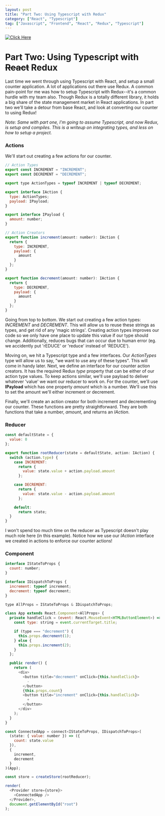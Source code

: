 ```yaml
---
layout: post
title: "Part Two: Using Typescript with Redux"
category: ["React", "Typescript"]
tag: ["Javascript", "Frontend", "React", "Redux", "Typescript"]
---
```


[![Click Here](https://codesandbox.io/static/img/play-codesandbox.svg)](https://codesandbox.io/s/5w70j1916l)

# Part Two: Using Typescript with ~~React~~ Redux

Last time we went through using Typescript with React, and setup a small counter application. A lot of applications out there use Redux. A common pain-point for me was how to setup Typescript with Redux--it's a common hurdle with my team also. Though Redux is a totally different library, it holds a big share of the state management market in React applications. In part two we'll take a detour from base React, and look at converting our counter to using Redux!

*Note: Same with part one, I'm going to assume Typescript, and now Redux, is setup and compiles. This is a writeup on integrating types, and less on how to setup a project.*

### Actions

We'll start out creating a few actions for our counter. 

```js
// Action Types
export const INCREMENT = "INCREMENT";
export const DECREMENT = "DECREMENT";

export type ActionTypes = typeof INCREMENT | typeof DECREMENT;

export interface IAction {
  type: ActionTypes;
  payload: IPayload;
}

export interface IPayload {
  amount: number;
}

// Action Creators
export function increment(amount: number): IAction {
  return {
    type: INCREMENT,
    payload: {
      amount
    }
  };
}

export function decrement(amount: number): IAction {
  return {
    type: DECREMENT,
    payload: {
      amount
    }
  };
}

```

Going from top to bottom. We start out creating a few action types: *INCREMENT* and *DECREMENT*. This will allow us to reuse these strings as types, and get rid of any 'magic strings'. Creating action types improves our code so we only have one place to update this value if our type should change. Additionally, reduces bugs that can occur due to human error (eg. we accidently put 'rEDUCE' or 'reduce' instead of 'REDUCE').

Moving on, we hit a Typescript type and a few interfaces. Our *ActionTypes* type will allow us to say, "we want to use any of these types". This will come in handy later. Next, we define an interface for our counter action creators. It has the required Redux *type* property that can be either of our action type values. To keep actions similar, we'll use payload to deliver whatever 'value' we want our reducer to work on. For the counter, we'll use **IPayload** which has one property *amount* which is a number. We'll use this to set the amount we'll either increment or decrement.

Finally, we'll create an action creator for both increment and decrementing our counter. These functions are pretty straightforward. They are both functions that take a number, *amount*, and returns an *IAction*.

### Reducer

```js
const defaultState = {
  value: 0
};

export function rootReducer(state = defaultState, action: IAction) {
  switch (action.type) {
    case INCREMENT:
      return {
        value: state.value + action.payload.amount
      };

    case DECREMENT:
      return {
        value: state.value - action.payload.amount
      };

    default:
      return state;
  }
}
```

I won't spend too much time on the reducer as Typescript doesn't play much role here (in this example). Notice how we use our *IAction* interface we created in actions to enforce our counter actions!

### Component

```js
interface IStateToProps {
  count: number;
}

interface IDispatchToProps {
  increment: typeof increment;
  decrement: typeof decrement;
}

type AllProps = IStateToProps & IDispatchToProps;

class App extends React.Component<AllProps> {
  private handleClick = (event: React.MouseEvent<HTMLButtonElement>) => {
    const type: string = event.currentTarget.title;

    if (type === "decrement") {
      this.props.decrement(1);
    } else {
      this.props.increment(2);
    }
  };

  public render() {
    return (
      <div>
        <button title="decrement" onClick={this.handleClick}>
          -
        </button>
        {this.props.count}
        <button title="increment" onClick={this.handleClick}>
          +
        </button>
      </div>
    );
  }
}

const ConnectedApp = connect<IStateToProps, IDispatchToProps>(
  (state: { value: number }) => ({
    count: state.value
  }),
  {
    increment,
    decrement
  }
)(App);

const store = createStore(rootReducer);

render(
  <Provider store={store}>
    <ConnectedApp />
  </Provider>,
  document.getElementById("root")
);
```
